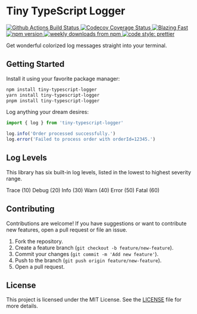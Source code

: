 <h1>Tiny TypeScript Logger</h2>

<p>
  <a href="https://github.com/artmann/tiny-typescript-logger/actions?query=workflow%3AProd+branch%3Amain">
    <img alt="Github Actions Build Status" src="https://img.shields.io/github/actions/workflow/status/artmann/tiny-typescript-logger/main.yml?label=Prod&style=flat-square" />
  </a>

  <a href="https://codecov.io/gh/artmann/tiny-typescript-logger">
    <img alt="Codecov Coverage Status" src="https://img.shields.io/codecov/c/github/artmann/tiny-typescript-logger.svg?style=flat-square" />
  </a>

  <a href="https://twitter.com/acdlite/status/974390255393505280">
    <img alt="Blazing Fast" src="https://img.shields.io/badge/speed-blazing%20%F0%9F%94%A5-brightgreen.svg?style=flat-square" />
  </a>

  <a href="https://www.npmjs.com/package/tiny-typescript-logger">
    <img alt="npm version" src="https://img.shields.io/npm/v/tiny-typescript-logger.svg?style=flat-square" />
  </a>

  <a href="https://www.npmjs.com/package/tiny-typescript-logger">
    <img alt="weekly downloads from npm" src="https://img.shields.io/npm/dw/tiny-typescript-logger.svg?style=flat-square" />
  </a>

  <a href="#badge">
    <img alt="code style: prettier" src="https://img.shields.io/badge/code_style-prettier-ff69b4.svg?style=flat-square" />
  </a>

</p>

Get wonderful colorized log messages straight into your terminal.

## Getting Started

Install it using your favorite package manager:

```sh
npm install tiny-typescript-logger
yarn install tiny-typescript-logger
pnpm install tiny-typescript-logger

```

Log anything your dream desires:

```ts
import { log } from 'tiny-typescript-logger'

log.info('Order processed successfully.')
log.error('Failed to process order with orderId=12345.')
```

## Log Levels

This library has six built-in log levels, listed in the lowest to highest
severity range.

Trace (10) Debug (20) Info (30) Warn (40) Error (50) Fatal (60)

## Contributing

Contributions are welcome! If you have suggestions or want to contribute new
features, open a pull request or file an issue.

1. Fork the repository.
2. Create a feature branch (`git checkout -b feature/new-feature`).
3. Commit your changes (`git commit -m 'Add new feature'`).
4. Push to the branch (`git push origin feature/new-feature`).
5. Open a pull request.

## License

This project is licensed under the MIT License. See the [LICENSE](LICENSE) file
for more details.
